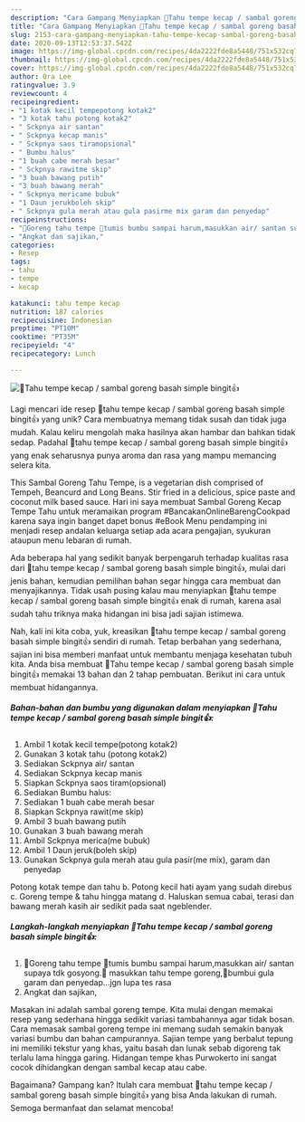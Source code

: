```yaml
---
description: "Cara Gampang Menyiapkan 🍁Tahu tempe kecap / sambal goreng basah simple bingit👍 yang Lezat Sekali"
title: "Cara Gampang Menyiapkan 🍁Tahu tempe kecap / sambal goreng basah simple bingit👍 yang Lezat Sekali"
slug: 2153-cara-gampang-menyiapkan-tahu-tempe-kecap-sambal-goreng-basah-simple-bingit-yang-lezat-sekali
date: 2020-09-13T12:53:37.542Z
image: https://img-global.cpcdn.com/recipes/4da2222fde8a5448/751x532cq70/🍁tahu-tempe-kecap-sambal-goreng-basah-simple-bingit👍-foto-resep-utama.jpg
thumbnail: https://img-global.cpcdn.com/recipes/4da2222fde8a5448/751x532cq70/🍁tahu-tempe-kecap-sambal-goreng-basah-simple-bingit👍-foto-resep-utama.jpg
cover: https://img-global.cpcdn.com/recipes/4da2222fde8a5448/751x532cq70/🍁tahu-tempe-kecap-sambal-goreng-basah-simple-bingit👍-foto-resep-utama.jpg
author: Ora Lee
ratingvalue: 3.9
reviewcount: 4
recipeingredient:
- "1 kotak kecil tempepotong kotak2"
- "3 kotak tahu potong kotak2"
- " Sckpnya air santan"
- " Sckpnya kecap manis"
- " Sckpnya saos tiramopsional"
- " Bumbu halus"
- "1 buah cabe merah besar"
- " Sckpnya rawitme skip"
- "3 buah bawang putih"
- "3 buah bawang merah"
- " Sckpnya mericame bubuk"
- "1 Daun jerukboleh skip"
- " Sckpnya gula merah atau gula pasirme mix garam dan penyedap"
recipeinstructions:
- "🌵Goreng tahu tempe 🌵tumis bumbu sampai harum,masukkan air/ santan supaya tdk gosyong.🌵 masukkan tahu tempe goreng,🌵bumbui gula garam dan penyedap...jgn lupa tes rasa"
- "Angkat dan sajikan,"
categories:
- Resep
tags:
- tahu
- tempe
- kecap

katakunci: tahu tempe kecap 
nutrition: 187 calories
recipecuisine: Indonesian
preptime: "PT10M"
cooktime: "PT35M"
recipeyield: "4"
recipecategory: Lunch

---
```



![🍁Tahu tempe kecap / sambal goreng basah simple bingit👍](https://img-global.cpcdn.com/recipes/4da2222fde8a5448/751x532cq70/🍁tahu-tempe-kecap-sambal-goreng-basah-simple-bingit👍-foto-resep-utama.jpg)

Lagi mencari ide resep 🍁tahu tempe kecap / sambal goreng basah simple bingit👍 yang unik? Cara membuatnya memang tidak susah dan tidak juga mudah. Kalau keliru mengolah maka hasilnya akan hambar dan bahkan tidak sedap. Padahal 🍁tahu tempe kecap / sambal goreng basah simple bingit👍 yang enak seharusnya punya aroma dan rasa yang mampu memancing selera kita.

This Sambal Goreng Tahu Tempe, is a vegetarian dish comprised of Tempeh, Beancurd and Long Beans. Stir fried in a delicious, spice paste and coconut milk based sauce. Hari ini saya membuat Sambal Goreng Kecap Tempe Tahu untuk meramaikan program #BancakanOnlineBarengCookpad karena saya ingin banget dapet bonus #eBook Menu pendamping ini menjadi resep andalan keluarga setiap ada acara pengajian, syukuran ataupun menu lebaran di rumah.

Ada beberapa hal yang sedikit banyak berpengaruh terhadap kualitas rasa dari 🍁tahu tempe kecap / sambal goreng basah simple bingit👍, mulai dari jenis bahan, kemudian pemilihan bahan segar hingga cara membuat dan menyajikannya. Tidak usah pusing kalau mau menyiapkan 🍁tahu tempe kecap / sambal goreng basah simple bingit👍 enak di rumah, karena asal sudah tahu triknya maka hidangan ini bisa jadi sajian istimewa.


Nah, kali ini kita coba, yuk, kreasikan 🍁tahu tempe kecap / sambal goreng basah simple bingit👍 sendiri di rumah. Tetap berbahan yang sederhana, sajian ini bisa memberi manfaat untuk membantu menjaga kesehatan tubuh kita. Anda bisa membuat 🍁Tahu tempe kecap / sambal goreng basah simple bingit👍 memakai 13 bahan dan 2 tahap pembuatan. Berikut ini cara untuk membuat hidangannya.

<!--inarticleads1-->

##### Bahan-bahan dan bumbu yang digunakan dalam menyiapkan 🍁Tahu tempe kecap / sambal goreng basah simple bingit👍:

1. Ambil 1 kotak kecil tempe(potong kotak2)
1. Gunakan 3 kotak tahu (potong kotak2)
1. Sediakan  Sckpnya air/ santan
1. Sediakan  Sckpnya kecap manis
1. Siapkan  Sckpnya saos tiram(opsional)
1. Sediakan  Bumbu halus:
1. Sediakan 1 buah cabe merah besar
1. Siapkan  Sckpnya rawit(me skip)
1. Ambil 3 buah bawang putih
1. Gunakan 3 buah bawang merah
1. Ambil  Sckpnya merica(me bubuk)
1. Ambil 1 Daun jeruk(boleh skip)
1. Gunakan  Sckpnya gula merah atau gula pasir(me mix), garam dan penyedap


Potong kotak tempe dan tahu b. Potong kecil hati ayam yang sudah direbus c. Goreng tempe &amp; tahu hingga matang d. Haluskan semua cabai, terasi dan bawang merah kasih air sedikit pada saat ngeblender. 

<!--inarticleads2-->

##### Langkah-langkah menyiapkan 🍁Tahu tempe kecap / sambal goreng basah simple bingit👍:

1. 🌵Goreng tahu tempe 🌵tumis bumbu sampai harum,masukkan air/ santan supaya tdk gosyong.🌵 masukkan tahu tempe goreng,🌵bumbui gula garam dan penyedap...jgn lupa tes rasa
1. Angkat dan sajikan,


Masakan ini adalah sambal goreng tempe. Kita mulai dengan memakai resep yang sederhana hingga sedikit variasi tambahannya agar tidak bosan. Cara memasak sambal goreng tempe ini memang sudah semakin banyak variasi bumbu dan bahan campurannya. Sajian tempe yang berbalut tepung ini memiliki tekstur yang khas, yaitu basah dan lunak sebab digoreng tak terlalu lama hingga garing. Hidangan tempe khas Purwokerto ini sangat cocok dihidangkan dengan sambal kecap atau cabe. 

Bagaimana? Gampang kan? Itulah cara membuat 🍁tahu tempe kecap / sambal goreng basah simple bingit👍 yang bisa Anda lakukan di rumah. Semoga bermanfaat dan selamat mencoba!
